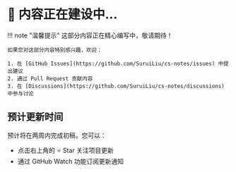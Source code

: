 # 🚧 内容正在建设中...

!!! note "温馨提示"
    这部分内容正在精心编写中，敬请期待！
    
    如果您对这部分内容特别感兴趣，欢迎：
    
    1. 在 [GitHub Issues](https://github.com/SuruiLiu/cs-notes/issues) 中提出建议
    2. 通过 Pull Request 贡献内容
    3. 在 [Discussions](https://github.com/SuruiLiu/cs-notes/discussions) 中参与讨论

## 预计更新时间

预计将在两周内完成初稿，您可以：

- 点击右上角的 :star: Star 关注项目更新
- 通过 GitHub Watch 功能订阅更新通知 